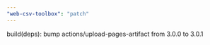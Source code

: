 ```yaml
---
"web-csv-toolbox": "patch"
---
```


build(deps): bump actions/upload-pages-artifact from 3.0.0 to 3.0.1
